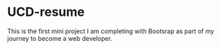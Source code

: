 # UCD-resume
This is the first mini project I am completing with Bootsrap as part of my journey to become a web developer.
